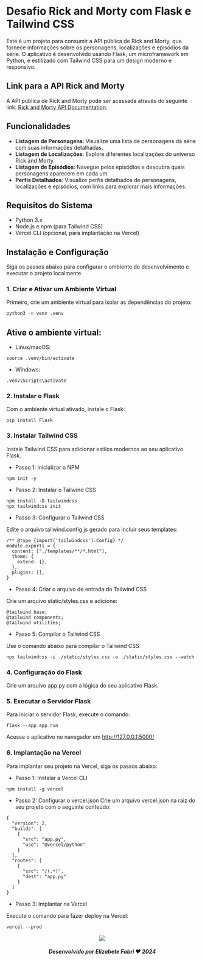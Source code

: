 # Desafio Rick and Morty com Flask e Tailwind CSS

Este é um projeto para consumir a API pública de Rick and Morty, que fornece informações sobre os personagens, localizações e episódios da série. O aplicativo é desenvolvido usando Flask, um microframework em Python, e estilizado com Tailwind CSS para um design moderno e responsivo.

## Link para a API Rick and Morty

A API pública de Rick and Morty pode ser acessada através do seguinte link: [Rick and Morty API Documentation](https://rickandmortyapi.com/documentation/#rest).

## Funcionalidades

- **Listagem de Personagens**: Visualize uma lista de personagens da série com suas informações detalhadas.
- **Listagem de Localizações**: Explore diferentes localizações do universo Rick and Morty.
- **Listagem de Episódios**: Navegue pelos episódios e descubra quais personagens aparecem em cada um.
- **Perfis Detalhados**: Visualize perfis detalhados de personagens, localizações e episódios, com links para explorar mais informações.

## Requisitos do Sistema

- Python 3.x
- Node.js e npm (para Tailwind CSS)
- Vercel CLI (opcional, para implantação na Vercel)

## Instalação e Configuração

Siga os passos abaixo para configurar o ambiente de desenvolvimento e executar o projeto localmente.

### 1. Criar e Ativar um Ambiente Virtual

Primeiro, crie um ambiente virtual para isolar as dependências do projeto:

```bash
python3 -m venv .venv
```

## Ative o ambiente virtual:

- Linux/macOS:
```
source .venv/bin/activate
```
- Windows:
```
.venv\Scripts\activate
```
### 2. Instalar o Flask
Com o ambiente virtual ativado, instale o Flask:
```
pip install Flask
```
### 3. Instalar Tailwind CSS
Instale Tailwind CSS para adicionar estilos modernos ao seu aplicativo Flask.
- Passo 1: Inicializar o NPM
```
npm init -y
```
- Passo 2: Instalar o Tailwind CSS
```
npm install -D tailwindcss
npx tailwindcss init
```
- Passo 3: Configurar o Tailwind CSS

Edite o arquivo tailwind.config.js gerado para incluir seus templates:
```
/** @type {import('tailwindcss').Config} */
module.exports = {
  content: ["./templates/**/*.html"],
  theme: {
    extend: {},
  },
  plugins: [],
}
```
- Passo 4: Criar o arquivo de entrada do Tailwind CSS

Crie um arquivo static/styles.css e adicione:
```
@tailwind base;
@tailwind components;
@tailwind utilities;
```
- Passo 5: Compilar o Tailwind CSS

Use o comando abaixo para compilar o Tailwind CSS:
```
npx tailwindcss -i ./static/styles.css -o ./static/styles.css --watch
```

### 4. Configuração do Flask
Crie um arquivo app.py com a lógica do seu aplicativo Flask.

### 5. Executar o Servidor Flask
Para iniciar o servidor Flask, execute o comando:
```
flask --app app run
```
Acesse o aplicativo no navegador em http://127.0.0.1:5000/

### 6. Implantação na Vercel
Para implantar seu projeto na Vercel, siga os passos abaixo:

- Passo 1: Instalar a Vercel CLI
```
npm install -g vercel
```
- Passo 2: Configurar o vercel.json
Crie um arquivo vercel.json na raiz do seu projeto com o seguinte conteúdo:
```
{
  "version": 2,
  "builds": [
    {
      "src": "app.py",
      "use": "@vercel/python"
    }
  ],
  "routes": [
    {
      "src": "/(.*)",
      "dest": "app.py"
    }
  ]
}
```
- Passo 3: Implantar na Vercel

Execute o comando para fazer deploy na Vercel:
```
vercel --prod
```

<div align="center">

<img src="https://user-images.githubusercontent.com/73097560/115834477-dbab4500-a447-11eb-908a-139a6edaec5c.gif"><br>

##### Desenvolvido por <span>Elizabete Fabri</span> ❤️ 2024

</div>